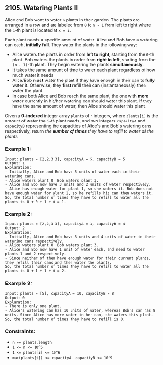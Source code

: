 ## 2105. Watering Plants II

Alice and Bob want to water ```n``` plants in their garden. The plants are arranged in a row and are labeled from ```0``` to ```n - 1``` from left to right where the ```i```-th plant is located at ```x = i```.

Each plant needs a specific amount of water. Alice and Bob have a watering can each, **initially full**. They water the plants in the following way:

* Alice waters the plants in order from **left to right**, starting from the ```0```-th plant. Bob waters the plants in order from **right to left**, starting from the ```(n - 1)```-th plant. They begin watering the plants **simultaneously**.
* It takes the same amount of time to water each plant regardless of how much water it needs.
* Alice/Bob **must** water the plant if they have enough in their can to **fully** water it. Otherwise, they **first** refill their can (instantaneously) then water the plant.
* In case both Alice and Bob reach the same plant, the one with **more** water currently in his/her watering can should water this plant. If they have the same amount of water, then Alice should water this plant.

Given a **0-indexed** integer array ```plants``` of ```n``` integers, where ```plants[i]``` is the amount of water the ```i```-th plant needs, and two integers ```capacityA``` and ```capacityB``` representing the capacities of Alice's and Bob's watering cans respectively, return *the **number of times** they have to refill to water all the plants*.

### Example 1:
```
Input: plants = [2,2,3,3], capacityA = 5, capacityB = 5
Output: 1
Explanation:
- Initially, Alice and Bob have 5 units of water each in their watering cans.
- Alice waters plant 0, Bob waters plant 3.
- Alice and Bob now have 3 units and 2 units of water respectively.
- Alice has enough water for plant 1, so she waters it. Bob does not have enough water for plant 2, so he refills his can then waters it.
So, the total number of times they have to refill to water all the plants is 0 + 0 + 1 + 0 = 1.
```
### Example 2:
```
Input: plants = [2,2,3,3], capacityA = 3, capacityB = 4
Output: 2
Explanation:
- Initially, Alice and Bob have 3 units and 4 units of water in their watering cans respectively.
- Alice waters plant 0, Bob waters plant 3.
- Alice and Bob now have 1 unit of water each, and need to water plants 1 and 2 respectively.
- Since neither of them have enough water for their current plants, they refill their cans and then water the plants.
So, the total number of times they have to refill to water all the plants is 0 + 1 + 1 + 0 = 2.
```
### Example 3:
```
Input: plants = [5], capacityA = 10, capacityB = 8
Output: 0
Explanation:
- There is only one plant.
- Alice's watering can has 10 units of water, whereas Bob's can has 8 units. Since Alice has more water in her can, she waters this plant.
So, the total number of times they have to refill is 0.
```

### Constraints:

* ```n == plants.length```
* ```1 <= n <= 10^5```
* ```1 <= plants[i] <= 10^6```
* ```max(plants[i]) <= capacityA, capacityB <= 10^9```